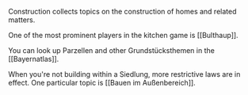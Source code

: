 Construction collects topics on the construction of homes and related matters.

One of the most prominent players in the kitchen game is [[Bulthaup]].

You can look up Parzellen and other Grundstücksthemen in the [[Bayernatlas]].

When you're not building within a Siedlung, more restrictive laws are in effect. One particular topic is [[Bauen im Außenbereich]].